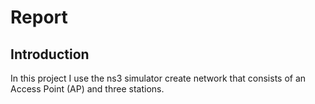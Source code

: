 # Report

## Introduction

In this project I use the ns3 simulator create network that consists of an Access Point (AP) and three stations. 
